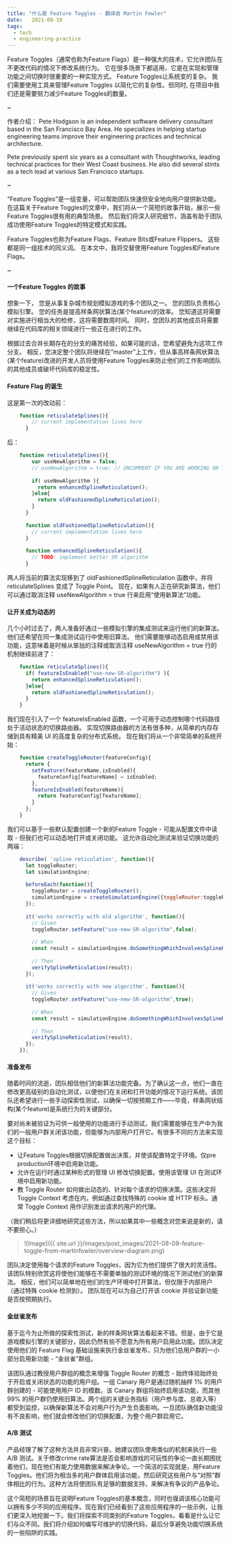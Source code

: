 ```yaml
---
title: "什么是 Feature Toggles - 翻译自 Martin Fowler"
date:   2021-08-10
tags:
  - tech
  - engineering-practice
---
```


Feature Toggles（通常也称为Feature Flags）是一种强大的技术，它允许团队在不更改代码的情况下修改系统行为。 它在很多场景下都适用，它是在实现和管理功能之间切换时很重要的一种实现方式。 Feature Toggles让系统变的复杂。 我们需要使用工具来管理Feature Toggles 以简化它的复杂性。但同时, 在项目中我们还是需要努力减少Feature Toggles的数量。

~

作者介绍：
Pete Hodgson is an independent software delivery consultant based in the San Francisco Bay Area. He specializes in helping startup engineering teams improve their engineering practices and technical architecture.

Pete previously spent six years as a consultant with Thoughtworks, leading technical practices for their West Coast business. He also did several stints as a tech lead at various San Francisco startups.

~

“Feature Toggles”是一组变量，可以帮助团队快速但安全地向用户提供新功能。 在这篇关于Feature Toggles的文章中，我们将从一个简短的故事开始，展示一些Feature Toggles很有用的典型场景。 然后我们将深入研究细节，涵盖有助于团队成功使用Feature Toggles的特定模式和实践。

Feature Toggles也称为Feature Flags、Feature Bits或Feature Flippers。 这些都是同一组技术的同义词。 在本文中，我将交替使用Feature Toggles和Feature Flags。

~

#### 一个Feature Toggles 的故事
想象一下， 您是从事复杂城市规划模拟游戏的多个团队之一。 您的团队负责核心模拟引擎。 您的任务是提高样条网状算法(某个feature)的效率。 您知道这将需要对实施进行相当大的检修，这将需要数周时间。 同时，您团队的其他成员将需要继续在代码库的相关领域进行一些正在进行的工作。

根据过去合并长期存在的分支的痛苦经验，如果可能的话，您希望避免为这项工作分支。 相反，您决定整个团队将继续在”master”上工作，但从事高样条网状算法(某个feature)改进的开发人员将使用Feature Toggles来防止他们的工作影响团队的其他成员或破坏代码库的稳定性。

#### Feature Flag 的诞生
这是第一次的改动前：
```javascript
	function reticulateSplines(){
	    // current implementation lives here
	  }
```
后：
```javascript
	function reticulateSplines(){
	    var useNewAlgorithm = false;
	    // useNewAlgorithm = true; // UNCOMMENT IF YOU ARE WORKING ON THE NEW SR ALGORITHM
	
	    if( useNewAlgorithm ){
	      return enhancedSplineReticulation();
	    }else{
	      return oldFashionedSplineReticulation();
	    }
	  }
	
	  function oldFashionedSplineReticulation(){
	    // current implementation lives here
	  }
	
	  function enhancedSplineReticulation(){
	    // TODO: implement better SR algorithm
	  }
```
两人将当前的算法实现移到了 oldFashionedSplineReticulation 函数中，并将 reticulateSplines 变成了 Toggle Point。 现在，如果有人正在研究新算法，他们可以通过取消注释 useNewAlgorithm = true 行来启用“使用新算法”功能。

#### 让开关成为动态的
几个小时过去了，两人准备好通过一些模拟引擎的集成测试来运行他们的新算法。 他们还希望在同一集成测试运行中使用旧算法。 他们需要能够动态启用或禁用该功能，这意味着是时候从笨拙的注释或取消注释 useNewAlgorithm = true 行的机制继续前进了：
```javascript
	function reticulateSplines(){
	  if( featureIsEnabled("use-new-SR-algorithm") ){
	    return enhancedSplineReticulation();
	  }else{
	    return oldFashionedSplineReticulation();
	  }
	}
```
我们现在引入了一个 featureIsEnabled 函数，一个可用于动态控制哪个代码路径处于活动状态的切换路由器。 实现切换路由器的方法有很多种，从简单的内存存储到具有精美 UI 的高度复杂的分布式系统。 现在我们将从一个非常简单的系统开始：
```javascript
	function createToggleRouter(featureConfig){
	  return {
	    setFeature(featureName,isEnabled){
	      featureConfig[featureName] = isEnabled;
	    },
	    featureIsEnabled(featureName){
	      return featureConfig[featureName];
	    }
	  };
	}
```
我们可以基于一些默认配置创建一个新的Feature Toggle - 可能从配置文件中读取 - 但我们也可以动态地打开或关闭功能。 这允许自动化测试来验证切换功能的两端：
```javascript
	describe( 'spline reticulation', function(){
	  let toggleRouter;
	  let simulationEngine;
	
	  beforeEach(function(){
	    toggleRouter = createToggleRouter();
	    simulationEngine = createSimulationEngine({toggleRouter:toggleRouter});
	  });
	
	  it('works correctly with old algorithm', function(){
	    // Given
	    toggleRouter.setFeature("use-new-SR-algorithm",false);
	
	    // When
	    const result = simulationEngine.doSomethingWhichInvolvesSplineReticulation();
	
	    // Then
	    verifySplineReticulation(result);
	  });
	
	  it('works correctly with new algorithm', function(){
	    // Given
	    toggleRouter.setFeature("use-new-SR-algorithm",true);
	
	    // When
	    const result = simulationEngine.doSomethingWhichInvolvesSplineReticulation();
	
	    // Then
	    verifySplineReticulation(result);
	  });
	});
```

#### 准备发布
随着时间的流逝，团队相信他们的新算法功能完备。为了确认这一点，他们一直在修改更高级别的自动化测试，以便他们在关闭和打开功能的情况下运行系统。该团队还希望进行一些手动探索性测试，以确保一切按预期工作——毕竟，样条网状结构(某个feature)是系统行为的关键部分。

要对尚未被验证为可供一般使用的功能进行手动测试，我们需要能够在生产中为我们的一般用户群关闭该功能，但能够为内部用户打开它。有很多不同的方法来实现这个目标：

- 让Feature Toggles根据切换配置做出决策，并使该配置特定于环境。仅pre production环境中启用新功能。
- 允许在运行时通过某种形式的管理 UI 修改切换配置。使用该管理 UI 在测试环境中启用新功能。
- 教 Toggle Router 如何做出动态的、针对每个请求的切换决策。这些决定将 Toggle Context 考虑在内，例如通过查找特殊的 cookie 或 HTTP 标头。通常 Toggle Context 用作识别发出请求的用户的代理。

（我们稍后将更详细地研究这些方法，所以如果其中一些概念对您来说是新的，请不要担心。）

> ![Image]({{ site.url }}/images/post_images/2021-08-09-feature-toggle-from-martinfowler/overview-diagram.png)

团队决定使用每个请求的Feature Toggles，因为它为他们提供了很大的灵活性。 该团队特别欣赏这将使他们能够在不需要单独的测试环境的情况下测试他们的新算法。 相反，他们可以简单地在他们的生产环境中打开算法，但仅限于内部用户（通过特殊 cookie 检测到）。 团队现在可以为自己打开该 cookie 并验证新功能是否按预期执行。

#### 金丝雀发布
基于迄今为止所做的探索性测试，新的样条网状算法看起来不错。但是，由于它是游戏模拟引擎的关键部分，因此仍然有些不愿意为所有用户启用此功能。团队决定使用他们的 Feature Flag 基础设施来执行金丝雀发布，只为他们总用户群的一小部分启用新功能 - “金丝雀”群组。

该团队通过教授用户群组的概念来增强 Toggle Router 的概念 - 始终体验始终处于开启或关闭状态的功能的用户组。一组 Canary 用户是通过随机抽样 1% 的用户群创建的 - 可能使用用户 ID 的模数。该 Canary 群组将始终启用该功能，而其他 99% 的用户群仍使用旧算法。两个组的关键业务指标（用户参与度、总收入等）都受到监控，以确保新算法不会对用户行为产生负面影响。一旦团队确信新功能没有不良影响，他们就会修改他们的切换配置，为整个用户群启用它。

#### A/B 测试
产品经理了解了这种方法并且非常兴奋。她建议团队使用类似的机制来执行一些 A/B 测试。关于修改crime rate算法是否会影响游戏的可玩性的争论一直长期困扰着他们，现在他们有能力使用数据来解决争论。一个简洁的实现就是，用Feature Toggles。他们将为相当多的用户群体启用该功能，然后研究这些用户与“对照”群体相比的行为。这种方法将使团队有足够的数据支持，来解决有争议的产品争论。

这个简短的场景旨在说明Feature Toggles的基本概念，同时也强调该核心功能可以拥有多少不同的应用程序。现在我们已经看到了这些应用程序的一些示例，让我们更深入地挖掘一下。我们将探索不同类别的Feature Toggles，看看是什么让它们与众不同。我们将介绍如何编写可维护的切换代码，最后分享避免功能切换系统的一些陷阱的实践。 
